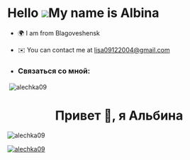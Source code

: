 Hello ![](https://user-images.githubusercontent.com/18350557/176309783-0785949b-9127-417c-8b55-ab5a4333674e.gif)My name is Albina
=============================================================================================================================

*   🌍 I am from Blagoveshensk
*   ✉️ You can contact me at [lisa09122004@gmail.com](mailto:lisa09122004@gmail.com)

*   <h3 align="left">Связаться со мной: </h3>
<p align="left">
</p>

<p>&nbsp;<img align="center" src="https://github-readme-stats.vercel.app/api?username=alechka09&show_icons=true&locale=en" alt="alechka09" /></p>

<h1 align="center">Привет 👋, я Альбина</h1>
<p align="left"> <img src="https://komarev.com/ghpvc/?username=alechka09&label=Profile%20views&color=0e75b6&style=flat " alt="alechka09" /> </p>

<p align="left"> <a href="https://github.com/ryo-ma/github-profile-trophy"><img src="https://github-profile-trophy.vercel.app/?username=alechka09" alt="alechka09" /></a> </p>
